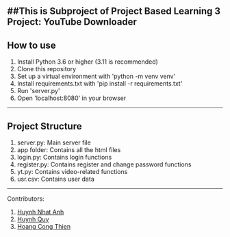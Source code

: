 ##This is Subproject of Project Based Learning 3 Project: YouTube Downloader  
---------------------------------------
## How to use
1. Install Python 3.6 or higher (3.11 is recommended)
2. Clone this repository
3. Set up a virtual environment with 'python -m venv venv'
4. Install requirements.txt with 'pip install -r requirements.txt'
5. Run 'server.py'
6. Open 'localhost:8080' in your browser

---------------------------------------
## Project Structure
1. server.py: Main server file
2. app folder: Contains all the html files
3. login.py: Contains login functions
3. register.py: Contains register and change password functions
4. yt.py: Contains video-related functions
5. usr.csv: Contains user data

---------------------------------------
Contributors:
1. [Huynh Nhat Anh](https://github.com/hnanh99)
2. [Huynh Quy](https://github.com/flordst)
3. [Hoang Cong Thien](https://github.com/sugarete)